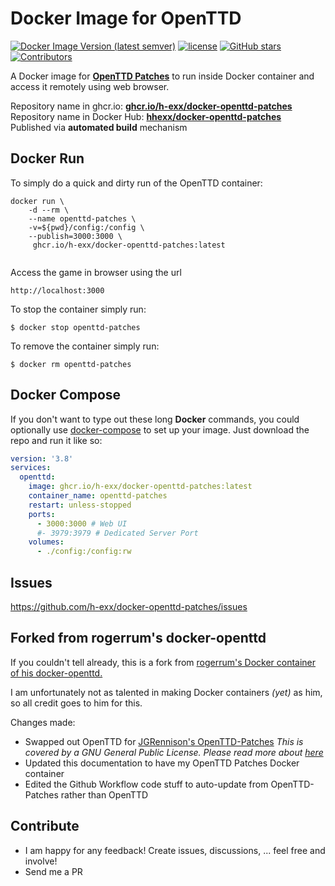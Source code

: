 # Docker Image for OpenTTD

[![Docker Image Version (latest semver)](https://img.shields.io/docker/v/hhexx/docker-openttd-patches?sort=semver)](https://hub.docker.com/r/hhexx/docker-openttd-patches/tags)
[![license](https://img.shields.io/github/license/h-exx/docker-openttd-patches)](https://github.com/rogerrum/docker-openttd/blob/main/LICENSE)
[![GitHub stars](https://img.shields.io/github/stars/h-exx/docker-openttd-patches.svg)](https://github.com/h-exx/docker-openttd-patches)
[![Contributors](https://img.shields.io/github/contributors/h-exx/docker-openttd-patches.svg)](https://github.com/h-exx/docker-openttd-patches/graphs/contributors)


A Docker image for **[OpenTTD Patches](https://github.com/JGRennison/OpenTTD-patche)** to run inside Docker container and access it remotely using web browser.

Repository name in ghcr.io: **[ghcr.io/h-exx/docker-openttd-patches](https://ghcr.io/h-exx/docker-openttd-patches)**  
Repository name in Docker Hub: **[hhexx/docker-openttd-patches](https://hub.docker.com/r/hhexx/docker-openttd-patches)**  
Published via **automated build** mechanism  

## Docker Run
To simply do a quick and dirty run of the OpenTTD container:
```
docker run \
    -d --rm \
    --name openttd-patches \
    -v=${pwd}/config:/config \
    --publish=3000:3000 \
     ghcr.io/h-exx/docker-openttd-patches:latest
  
```
Access the game in browser using the url
```
http://localhost:3000
```
To stop the container simply run:
```
$ docker stop openttd-patches
```
To remove the container simply run:
```
$ docker rm openttd-patches
```

## Docker Compose
If you don't want to type out these long **Docker** commands, you could
optionally use [docker-compose](https://docs.docker.com/compose/) to set up your
image. Just download the repo and run it like so:

```yaml
version: '3.8'
services:
  openttd:
    image: ghcr.io/h-exx/docker-openttd-patches:latest
    container_name: openttd-patches
    restart: unless-stopped
    ports:
      - 3000:3000 # Web UI
      #- 3979:3979 # Dedicated Server Port
    volumes:
      - ./config:/config:rw
```

## Issues
https://github.com/h-exx/docker-openttd-patches/issues

## Forked from rogerrum's docker-openttd
If you couldn't tell already, this is a fork from [rogerrum's Docker container of his docker-openttd.](https://github.com/rogerrum/docker-openttd)

I am unfortunately not as talented in making Docker containers *(yet)* as him, so all credit goes to him for this.

Changes made:
- Swapped out OpenTTD for [JGRennison's OpenTTD-Patches](https://github.com/JGRennison/OpenTTD-patches) *This is covered by a GNU General Public License. Please read more about [here](https://github.com/JGRennison/OpenTTD-patches?tab=License-1-ov-file#:~:text=readme%20for%20details-,GNU%20General%20Public%20License,-Version%202%2C%20June)*
- Updated this documentation to have my OpenTTD Patches Docker container
- Edited the Github Workflow code stuff to auto-update from OpenTTD-Patches rather than OpenTTD

## Contribute
* I am happy for any feedback! Create issues, discussions, ... feel free and involve!
* Send me a PR
